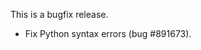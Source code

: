 <!--
.. title: Version 0.14.1 released
.. slug: version-0-14-1-released
.. date: 2011-11-21 16:22:01
.. tags: Releases
.. category:
.. link:
.. description:
.. type: text
-->

This is a bugfix release.

 * Fix Python syntax errors (bug #891673).
